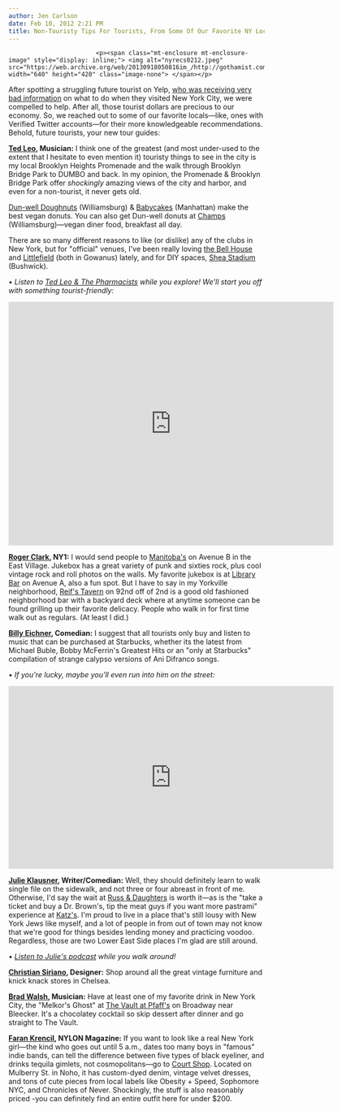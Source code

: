 ```yaml
---
author: Jen Carlson
date: Feb 10, 2012 2:21 PM
title: Non-Touristy Tips For Tourists, From Some Of Our Favorite NY Locals
---
```



                            
                            
                            
                            <p><span class="mt-enclosure mt-enclosure-image" style="display: inline;"> <img alt="nyrecs0212.jpeg" src="https://web.archive.org/web/20130918050816im_/http://gothamist.com/attachments/arts_jen/nyrecs0212.jpeg" width="640" height="420" class="image-none"> </span></p>

<p>After spotting a struggling future tourist on Yelp, <a href="https://web.archive.org/web/20130918050816/http://gothamist.com/2012/02/07/tourist_seeks_suggestions_on_yelp.php">who was receiving very bad information</a> on what to do when they visited New York City, we were compelled to help. After all, those tourist dollars are precious to our economy. So, we reached out to some of our favorite locals&#x2014;like, ones with Verified Twitter accounts&#x2014;for their more knowledgeable recommendations. Behold, future tourists, your new tour guides:</p>

<p><strong><a href="https://web.archive.org/web/20130918050816/https://twitter.com/#!/TEDLEO">Ted Leo</a>, Musician:</strong> I think one of the greatest (and most under-used to the extent that I hesitate to even mention it) touristy things to see in the city is my local Brooklyn Heights Promenade and the walk through Brooklyn Bridge Park to DUMBO and back.  In my opinion, the Promenade &amp; Brooklyn Bridge Park offer <em>shockingly</em> amazing views of the city and harbor, and even for a non-tourist, it never gets old.</p>

<p><a href="https://web.archive.org/web/20130918050816/http://gothamist.com/2011/12/06/dun-well_doughnuts_opens_today.php">Dun-well Doughnuts</a> (Williamsburg) &amp; <a href="https://web.archive.org/web/20130918050816/http://babycakesnyc.com/">Babycakes</a> (Manhattan) make the best vegan donuts.  You can also get Dun-well donuts at <a href="https://web.archive.org/web/20130918050816/http://www.yelp.com/biz/champs-brooklyn">Champs</a> (Williamsburg)&#x2014;vegan diner food, breakfast all day.</p>

<p>There are so many different reasons to like (or dislike) any of the clubs in New York, but for &quot;official&quot; venues, I&apos;ve been really loving <a href="https://web.archive.org/web/20130918050816/http://www.thebellhouseny.com/">the Bell House</a> and <a href="https://web.archive.org/web/20130918050816/http://www.littlefieldnyc.com/">Littlefield</a> (both in Gowanus) lately, and for DIY spaces, <a href="https://web.archive.org/web/20130918050816/http://blog.liveatsheastadium.com/">Shea Stadium</a> (Bushwick).</p>

<p>&#x2022; <em>Listen to <a href="https://web.archive.org/web/20130918050816/http://www.tedleo.com/">Ted Leo &amp; The Pharmacists</a> while you explore! We&apos;ll start you off with something tourist-friendly:</em></p>

<p><iframe width="640" height="480" src="https://web.archive.org/web/20130918050816if_/http://www.youtube.com/embed/DBr5FPIL8UU" frameborder="0" allowfullscreen></iframe></p>

<p><strong><a href="https://web.archive.org/web/20130918050816/https://twitter.com/#!/RogerClark41">Roger Clark</a>, NY1:</strong> I would send people to <a href="https://web.archive.org/web/20130918050816/http://manitobas.com/">Manitoba&apos;s</a> on Avenue B in the East Village. Jukebox has a great variety of punk and sixties rock, plus cool vintage rock and roll photos on the walls. My favorite jukebox is at <a href="https://web.archive.org/web/20130918050816/http://www.yelp.com/biz/the-library-new-york">Library Bar</a> on Avenue A, also a fun spot. But I have to say in my Yorkville neighborhood, <a href="https://web.archive.org/web/20130918050816/http://reifstavern.com/">Reif&apos;s Tavern</a> on 92nd off of 2nd is a good old fashioned neighborhood bar with a backyard deck where at anytime someone can be found grilling up their favorite delicacy. People who walk in for first time walk out as regulars. (At least I did.) </p>

<p><strong><a href="https://web.archive.org/web/20130918050816/https://twitter.com/#!/billyeichner">Billy Eichner</a>, Comedian:</strong>  I suggest that all tourists only buy and listen to music that can be purchased at Starbucks, whether its the latest from Michael Buble,  Bobby McFerrin&apos;s Greatest Hits or an &quot;only at Starbucks&quot; compilation of strange calypso versions of Ani Difranco songs. </p>

<p>&#x2022; <em>If you&apos;re lucky, maybe you&apos;ll even run into him on the street:</em></p>

<p><iframe width="640" height="360" src="https://web.archive.org/web/20130918050816if_/http://www.youtube.com/embed/gWp75V4_3jI" frameborder="0" allowfullscreen></iframe></p>

<p><strong><a href="https://web.archive.org/web/20130918050816/https://twitter.com/#!/julieklausner">Julie Klausner</a>, Writer/Comedian:</strong> Well, they should definitely learn to walk single file on the sidewalk, and not three or four abreast in front of me. Otherwise, I&apos;d say the wait at <a href="https://web.archive.org/web/20130918050816/http://russanddaughters.com/">Russ &amp; Daughters</a> is worth it&#x2014;as is the &quot;take a ticket and buy a Dr. Brown&apos;s, tip the meat guys if you want more pastrami&quot; experience at <a href="https://web.archive.org/web/20130918050816/http://katzsdelicatessen.com/">Katz&apos;s</a>. I&apos;m proud to live in a place that&apos;s still lousy with New York Jews like myself, and a lot of people in from out of town may not know that we&apos;re good for things besides lending money and practicing voodoo. Regardless, those are two Lower East Side places I&apos;m glad are still around. </p>

<p>&#x2022; <em><a href="https://web.archive.org/web/20130918050816/http://howwasyourweek.libsyn.com/">Listen to Julie&apos;s podcast</a> while you walk around!</em></p>

<p><strong><a href="https://web.archive.org/web/20130918050816/https://twitter.com/#!/csiriano">Christian Siriano</a>, Designer:</strong> Shop around all the great vintage furniture and knick knack stores in Chelsea.</p>

<p><strong><a href="https://web.archive.org/web/20130918050816/https://twitter.com/#!/bradwalsh">Brad Walsh</a>, Musician:</strong> Have at least one of my favorite drink in New York City, the &quot;Melkor&apos;s Ghost&quot; at <a href="https://web.archive.org/web/20130918050816/http://www.yelp.com/biz/the-vault-at-pfaffs-manhattan">The Vault at Pfaff&apos;s</a> on Broadway near Bleecker. It&apos;s a chocolatey cocktail so skip dessert after dinner and go straight to The Vault.</p>

<p><strong><a href="https://web.archive.org/web/20130918050816/https://twitter.com/#!/farankrentcil">Faran Krencil</a>, NYLON Magazine:</strong> If you want to look like a real New York girl&#x2014;the kind who goes out until 5 a.m., dates too many boys in &quot;famous&quot; indie bands, can tell the difference between five types of black eyeliner, and drinks tequila gimlets, not cosmopolitans&#x2014;go to <a href="https://web.archive.org/web/20130918050816/http://courtshop.blogspot.com/">Court Shop</a>.  Located on Mulberry St. in Noho, it has custom-dyed denim, vintage velvet dresses, and tons of cute pieces from local labels like Obesity + Speed, Sophomore NYC, and Chronicles of Never.  Shockingly, the stuff is also reasonably priced -you can definitely find an entire outfit here for under $200.</p>
                            
                            
                            